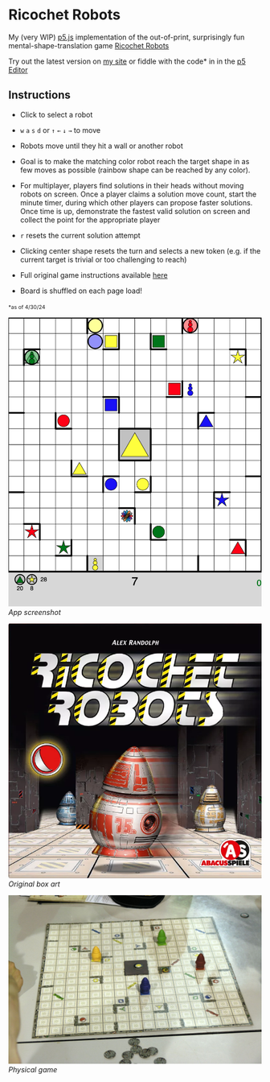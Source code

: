 # Ricochet Robots

My (very WIP) [p5.js](https://p5js.org/) implementation of the out-of-print, surprisingly fun mental-shape-translation game [Ricochet Robots](https://en.wikipedia.org/wiki/Ricochet_Robots)

Try out the latest version on [my site](https://briansmiley.github.io/p5/ricochetrobots/) or fiddle with the code\* in in the [p5 Editor](https://editor.p5js.org/briansmiley/sketches/LJjfo8k1P)

## **Instructions**

- Click to select a robot
- `w` `a` `s` `d` or `↑` `←` `↓` `→` to move

- Robots move until they hit a wall or another robot

- Goal is to make the matching color robot reach the target shape in as few moves as possible (rainbow shape can be reached by any color).

- For multiplayer, players find solutions in their heads without moving robots on screen. Once a player claims a solution move count, start the minute timer, during which other players can propose faster solutions. Once time is up, demonstrate the fastest valid solution on screen and collect the point for the appropriate player

- `r` resets the current solution attempt

- Clicking center shape resets the turn and selects a new token (e.g. if the current target is trivial or too challenging to reach)

- Full original game instructions available [here](https://images-cdn.zmangames.com/us-east-1/filer_public/c0/b4/c0b482f1-ad3e-4e5d-ae48-0c11aa7c317a/en-ricochet_robot-rules.pdf)

- Board is shuffled on each page load!

<span style="font-size:.75em;">\*as of 4/30/24</span>

![App screenshot](./images/gameplay.png)
_App screenshot_

![Box art](./images/ricochet_robots_box.png)
_Original box art_

![Board game image](./images/ricochet_robots_real.jpeg)
_Physical game_
